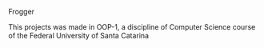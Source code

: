 Frogger

This projects was made in OOP-1, a discipline of Computer Science course of the Federal University of Santa Catarina
